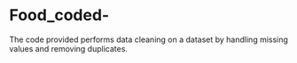 # Food_coded-
The code provided performs data cleaning on a dataset by handling missing values and removing duplicates. 
